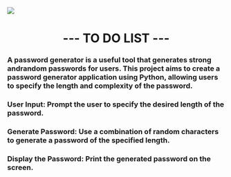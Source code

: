<img src = "https://lh3.googleusercontent.com/Gngzhz_ynFs_b48C0GzM93D9bO5vAyNk67IHY1ANvv8KZ5a4nqiNkVrXACUTGZih16OwjxqEWHr9cqv7tzl0UnuMzlcTn2aFcbYrVjKViuU23M1TH94yGNSt8-CI6wY9W9-q-BRbA8uEET6gmgXn1hk">
<H1 align = "center",> --- TO DO LIST --- </H1>
<h3>A password generator is a useful tool that generates strong andrandom passwords for users. This project aims to create a
password generator application using Python, allowing users to specify the length and complexity of the password.

<h3>User Input: Prompt the user to specify the desired length of the
password.</h3>

<h3>Generate Password: Use a combination of random characters to
generate a password of the specified length.</h3>

<h3>Display the Password: Print the generated password on the screen.</h3>

<h2></h2>
